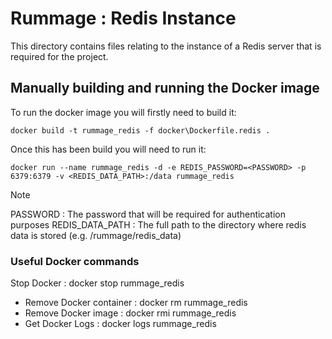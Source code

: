# Rummage : Redis Instance

This directory contains files relating to the instance of a Redis server that
is required for the project.

## Manually building and running the Docker image

To run the docker image you will firstly need to build it:

`docker build -t rummage_redis -f docker\Dockerfile.redis .`

Once this has been build you will need to run it:

`docker run --name rummage_redis -d -e REDIS_PASSWORD=<PASSWORD> -p 6379:6379 -v <REDIS_DATA_PATH>:/data rummage_redis`

> [!NOTE]
> PASSWORD : The password that will be required for authentication purposes
> REDIS_DATA_PATH : The full path to the directory where redis data is stored (e.g. /rummage/redis_data)

### Useful Docker commands

Stop Docker : docker stop rummage_redis
- Remove Docker container : docker rm rummage_redis
- Remove Docker image : docker rmi rummage_redis
- Get Docker Logs : docker logs rummage_redis
